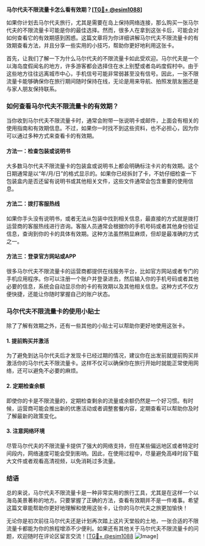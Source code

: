 **马尔代夫不限流量卡怎么看有效期？[[TG💪+ @esim1088](https://t.me/s/esim1088)]**

如果你计划去马尔代夫旅行，尤其是需要在岛上保持网络连接，那么购买一张马尔代夫的不限流量卡可能是你的最佳选择。然而，很多人在拿到这张卡后，可能会对如何查看它的有效期感到困惑。这篇文章将为你详细讲解马尔代夫不限流量卡的有效期查看方法，并且分享一些实用的小技巧，帮助你更好地利用这张卡。

首先，让我们了解一下为什么马尔代夫的不限流量卡如此受欢迎。马尔代夫是一个以海岛度假闻名的地方，许多游客都会选择住在水上别墅或者岛屿度假村中。由于这些地方往往远离城市中心，手机信号可能非常弱甚至没有信号。因此，一张不限流量卡能够确保你在旅行期间随时保持在线，无论是用来导航、拍照发朋友圈还是与家人朋友保持联系。

### 如何查看马尔代夫不限流量卡的有效期？

当你收到马尔代夫不限流量卡时，通常会附带一张说明卡或邮件，上面会有相关的使用指南和有效期信息。不过，如果你一时找不到这些资料，也不必担心，因为你可以通过多种方式来查看卡的有效期。

#### 方法一：检查包装或说明书

大多数马尔代夫不限流量卡的包装盒或说明书上都会明确标注卡片的有效期。这个日期通常是以“年/月/日”的格式显示的。如果你已经拆封了卡，不妨仔细检查一下包装盒内是否还留有说明书或其他相关文件，这些文件通常会包含重要的使用信息。

#### 方法二：拨打客服热线

如果你手头没有说明书，或者无法从包装中找到相关信息，最直接的方式就是拨打运营商的客服热线进行咨询。客服人员通常会根据你的手机号码或者其他身份验证信息，查询到你的卡的具体有效期。这种方法虽然稍显麻烦，但却是最准确的方式之一。

#### 方法三：登录官方网站或APP

很多马尔代夫不限流量卡的运营商都提供在线服务平台，比如官方网站或者专门的手机应用程序。你可以注册一个账户并登录进去，然后输入你的手机号码或者其他必要的信息，系统会自动显示你的卡的有效期以及其他相关信息。这种方式不仅方便快捷，还能让你随时掌握自己的账户状态。

### 马尔代夫不限流量卡的使用小贴士

除了了解有效期之外，还有一些其他的小贴士可以帮助你更好地使用这张卡。

#### 1. 提前购买并激活

为了避免到达马尔代夫后才发现卡已经过期的情况，建议你在出发前就提前购买并激活你的马尔代夫不限流量卡。这样不仅可以确保你在旅行开始时就能正常使用网络，还可以避免不必要的麻烦。

#### 2. 定期检查余额

即使你的卡是不限流量的，定期检查剩余的流量或余额仍然是一个好习惯。有时候，运营商可能会推出新的优惠活动或者调整套餐内容，定期查看可以帮助你及时了解最新的政策变化。

#### 3. 注意网络环境

尽管马尔代夫的不限流量卡提供了强大的网络支持，但在某些偏远地区或者特定时间段内，网络速度可能会受到影响。因此，在使用过程中，尽量避免高峰时段下载大文件或者观看高清视频，以免消耗过多流量。

### 结语

总的来说，马尔代夫不限流量卡是一种非常实用的旅行工具，尤其是在这样一个以海岛美景著称的地方。只要掌握了正确的方法，查看有效期并不是一件难事。希望这篇文章能帮助你更好地理解和使用这张卡，让你的马尔代夫之旅更加愉快！

无论你是初次前往马尔代夫还是计划再次踏上这片天堂般的土地，一张合适的不限流量卡都能为你的旅程增添不少便利。如果还有其他关于马尔代夫不限流量卡的问题，欢迎随时在评论区留言交流！[[TG💪+ @esim1088](https://t.me/s/esim1088) ![Image](https://i.postimg.cc/4NQfJmqS/Snipaste-2025-05-13-00-14-12.png)]